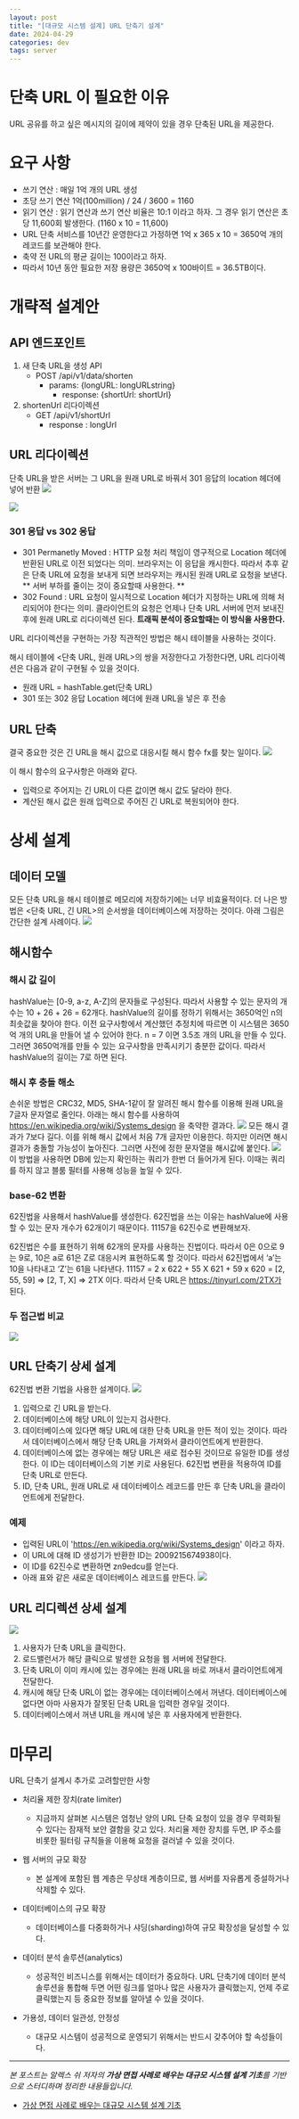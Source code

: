 ```yaml
---
layout: post
title: "[대규모 시스템 설계] URL 단축기 설계"
date: 2024-04-29
categories: dev
tags: server
---
```


# 단축 URL 이 필요한 이유

URL 공유를 하고 싶은 메시지의 길이에 제약이 있을 경우 단축된 URL을 제공한다.

# 요구 사항

- 쓰기 연산 : 매일 1억 개의 URL 생성
- 초당 쓰기 연산 1억(100million) / 24 / 3600 = 1160
- 읽기 연산 : 읽기 연산과 쓰기 연산 비율은 10:1 이라고 하자. 그 경우 읽기 연산은 초당 11,600회 발생한다. (1160 x 10 = 11,600)
- URL 단축 서비스를 10년간 운영한다고 가정하면 1억 x 365 x 10 = 3650억 개의 레코드를 보관해야 한다.
- 축약 전 URL의 평균 길이는 100이라고 하자.
- 따라서 10년 동안 필요한 저장 용량은 3650억 x 100바이트 = 36.5TB이다.

# 개략적 설계안

## API 엔드포인트

1. 새 단축 URL을 생성 API
   - POST /api/v1/data/shorten
     - params: {longURL: longURLstring}
       - response: {shortUrl: shortUrl}
2. shortenUrl 리다이렉션
   - GET /api/v1/shortUrl
     - response : longUrl

## URL 리다이렉션

단축 URL을 받은 서버는 그 URL을 원래 URL로 바꿔서 301 응답의 location 헤더에 넣어 반환
![](https://velog.velcdn.com/images/naljajm/post/183e4b63-ceec-4e99-9735-5558d9817d44/image.png)

![](https://velog.velcdn.com/images/naljajm/post/2b8de504-a9c6-4141-be9a-43e214a2e61e/image.png)

### 301 응답 vs 302 응답

- 301 Permanetly Moved : HTTP 요청 처리 책임이 영구적으로 Location 헤더에 반환된 URL로 이전 되었다는 의미. 브라우저는 이 응답을 캐시한다. 따라서 추후 같은 단축 URL에 요청을 보내게 되면 브라우저는 캐시된 원래 URL로 요청을 보낸다. ** 서버 부하를 줄이는 것이 중요할때 사용한다. **
- 302 Found : URL 요청이 일시적으로 Location 헤더가 지정하는 URL에 의해 처리되어야 한다는 의미. 클라이언트의 요청은 언제나 단축 URL 서버에 먼저 보내진 후에 원래 URL로 리다이렉션 된다. **트래픽 분석이 중요할때는 이 방식을 사용한다.**

URL 리다이렉션을 구현하는 가장 직관적인 방법은 해시 테이블을 사용하는 것이다.

해시 테이블에 <단축 URL, 원래 URL>의 쌍을 저장한다고 가정한다면, URL 리다이렉션은 다음과 같이 구현될 수 있을 것이다.

- 원래 URL = hashTable.get(단축 URL)
- 301 또는 302 응답 Location 헤더에 원래 URL을 넣은 후 전송

## URL 단축

결국 중요한 것은 긴 URL을 해시 값으로 대응시킬 해시 함수 fx를 찾는 일이다.
![](https://velog.velcdn.com/images/naljajm/post/b8eb6eba-61e4-4cbf-8873-1f4c619ef3ad/image.png)

이 해시 함수의 요구사항은 아래와 같다.

- 입력으로 주어지는 긴 URL이 다른 값이면 해시 값도 달라야 한다.
- 계산된 해시 값은 원래 입력으로 주어진 긴 URL로 복원되어야 한다.

# 상세 설계

## 데이터 모델

모든 단축 URL을 해시 테이블로 메모리에 저장하기에는 너무 비효율적이다. 더 나은 방법은 <단축 URL, 긴 URL>의 순서쌍을 데이터베이스에 저장하는 것이다. 아래 그림은 간단한 설계 사례이다.
![](https://velog.velcdn.com/images/naljajm/post/86fd45fe-9db7-4c47-8e00-4f34e64d3fde/image.png)

## 해시함수

### 해시 값 길이

hashValue는 [0-9, a-z, A-Z]의 문자들로 구성된다. 따라서 사용할 수 있는 문자의 개수는 10 + 26 + 26 = 62개다.
hashValue의 길이를 정하기 위해서는 3650억인 n의 최솟값을 찾아야 한다.
이전 요구사항에서 계산했던 추정치에 따르면 이 시스템은 3650억 개의 URL을 만들어 낼 수 있어야 한다.
n = 7 이면 3.5조 개의 URL을 만들 수 있다. 그러면 3650억개를 만들 수 있는 요구사항을 만족시키기 충분한 값이다.
따라서 hashValue의 길이는 7로 하면 된다.

### 해시 후 충돌 해소

손쉬운 방법은 CRC32, MD5, SHA-1같이 잘 알려진 해시 함수를 이용해 원래 URL을 7글자 문자열로 줄인다.
아래는 해시 함수를 사용하여 https://en.wikipedia.org/wiki/Systems_design 을 축약한 결과다.
![](https://velog.velcdn.com/images/naljajm/post/ba3796e1-182a-411e-bc81-71792e55e532/image.png)
모든 해시 결과가 7보다 길다. 이를 위해 해시 값에서 처음 7개 글자만 이용한다. 하지만 이러면 해시 결과가 충돌할 가능성이 높아진다. 그러면 사전에 정한 문자열을 해시값에 붙인다.
![](https://velog.velcdn.com/images/naljajm/post/19619632-1d78-4545-aa47-e4cb94769401/image.png)
이 방법을 사용하면 DB에 있는지 확인하는 쿼리가 한번 더 들어가게 된다. 이때는 쿼리를 하지 않고 블룸 필터를 사용해 성능을 높일 수 있다.

### base-62 변환

62진법을 사용해서 hashValue를 생성한다. 62진법을 쓰는 이유는 hashValue에 사용할 수 있는 문자 개수가 62개이기 때문이다.
11157을 62진수로 변환해보자.

62진법은 수를 표현하기 위해 62개의 문자를 사용하는 진법이다. 따라서 0은 0으로 9는 9로, 10은 a로 61은 Z로 대응시켜 표현하도록 할 것이다. 따라서 62진법에서 ‘a’는 10을 나타내고 ‘Z’는 61을 나타낸다.
11157 = 2 x 622 + 55 X 621 + 59 x 620 = [2, 55, 59] => [2, T, X] => 2TX 이다.
따라서 단축 URL은 https://tinyurl.com/2TX가 된다.

### 두 접근법 비교

![](https://velog.velcdn.com/images/naljajm/post/962dc47e-0d77-446c-a832-70e9869960a5/image.png)

## URL 단축기 상세 설계

62진법 변환 기법을 사용한 설계이다.
![](https://velog.velcdn.com/images/naljajm/post/55949c31-26a5-4e97-bc37-0186a3ddb092/image.png)

1. 입력으로 긴 URL을 받는다.
2. 데이터베이스에 해당 URL이 있는지 검사한다.
3. 데이터베이스에 있다면 해당 URL에 대한 단축 URL을 만든 적이 있는 것이다. 따라서 데이터베이스에서 해당 단축 URL을 가져와서 클라이언트에게 반환한다.
4. 데이터베이스에 없는 경우에는 해당 URL은 새로 접수된 것이므로 유일한 ID를 생성한다. 이 ID는 데이터베이스의 기본 키로 사용된다.
   62진법 변환을 적용하여 ID를 단축 URL로 만든다.
5. ID, 단축 URL, 원래 URL로 새 데이터베이스 레코드를 만든 후 단축 URL을 클라이언트에게 전달한다.

### 예제

- 입력된 URL이 'https://en.wikipedia.org/wiki/Systems_design' 이라고 하자.
- 이 URL에 대해 ID 생성기가 반환한 ID는 2009215674938이다.
- 이 ID를 62진수로 변환하면 zn9edcu를 얻는다.
- 아래 표와 같은 새로운 데이터베이스 레코드를 만든다.
  ![](https://velog.velcdn.com/images/naljajm/post/4c3a2548-0455-4df7-8d2f-387ec0f5a3f5/image.png)

## URL 리디렉션 상세 설계

![](https://velog.velcdn.com/images/naljajm/post/beac97fa-102b-45d5-b004-14b109f33442/image.png)

1. 사용자가 단축 URL을 클릭한다.
2. 로드밸런서가 해당 클릭으로 발생한 요청을 웹 서버에 전달한다.
3. 단축 URL이 이미 캐시에 있는 경우에는 원래 URL을 바로 꺼내서 클라이언트에게 전달한다.
4. 캐시에 해당 단축 URL이 없는 경우에는 데이터베이스에서 꺼낸다. 데이터베이스에 없다면 아마 사용자가 잘못된 단축 URL을 입력한 경우일 것이다.
5. 데이터베이스에서 꺼낸 URL을 캐시에 넣은 후 사용자에게 반환한다.

# 마무리

URL 단축기 설계시 추가로 고려할만한 사항

- 처리율 제한 장치(rate limiter)

  - 지금까지 살펴본 시스템은 엄청난 양의 URL 단축 요청이 있을 경우 무력화될 수 있다는 잠재적 보안 결함을 갖고 있다. 처리율 제한 장치를 두면, IP 주소를 비롯한 필터링 규칙들을 이용해 요청을 걸러낼 수 있을 것이다.

- 웹 서버의 규모 확장

  - 본 설계에 포함된 웹 계층은 무상태 계층이므로, 웹 서버를 자유롭게 증설하거나 삭제할 수 있다.

- 데이터베이스의 규모 확장

  - 데이터베이스를 다중화하거나 샤딩(sharding)하여 규모 확장성을 달성할 수 있다.

- 데이터 분석 솔루션(analytics)

  - 성공적인 비즈니스를 위해서는 데이터가 중요하다. URL 단축기에 데이터 분석 솔루션을 통합해 두면 어떤 링크를 얼마나 많은 사용자가 클릭했는지, 언제 주로 클릭했는지 등 중요한 정보를 알아낼 수 있을 것이다.

- 가용성, 데이터 일관성, 안정성
  - 대규모 시스템이 성공적으로 운영되기 위해서는 반드시 갖추어야 할 속성들이다.

---

_본 포스트는 알렉스 쉬 저자의 **가상 면접 사례로 배우는 대규모 시스템 설계 기초**를 기반으로 스터디하며 정리한 내용들입니다._

- [가상 면접 사례로 배우는 대규모 시스템 설계 기초](https://m.yes24.com/Goods/Detail/102819435)
